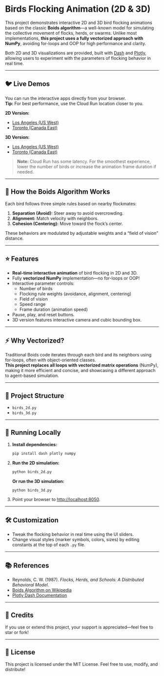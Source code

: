 # Birds Flocking Animation (2D & 3D)

This project demonstrates interactive 2D and 3D bird flocking animations based on the classic **Boids algorithm**—a well-known model for simulating the collective movement of flocks, herds, or swarms. Unlike most implementations, **this project uses a fully vectorized approach with NumPy**, avoiding for-loops and OOP for high performance and clarity.

Both 2D and 3D visualizations are provided, built with [Dash](https://dash.plotly.com/) and [Plotly](https://plotly.com/python/), allowing users to experiment with the parameters of flocking behavior in real time.

---

## :bird: Live Demos

You can run the interactive apps directly from your browser.  
**Tip:** For best performance, use the Cloud Run location closer to you.

**2D Version:**  
- [Los Angeles (US West)](https://birds-animation-932053663419.us-west2.run.app)  
- [Toronto (Canada East)](https://birds-animation-2d-montreal-932053663419.northamerica-northeast1.run.app)

**3D Version:**  
- [Los Angeles (US West)](https://birds-animation-3d-los-angeles-932053663419.us-west2.run.app)  
- [Toronto (Canada East)](https://birds-animation-3d-toronto-932053663419.northamerica-northeast2.run.app)

> **Note:** Cloud Run has some latency. For the smoothest experience, lower the number of birds or increase the animation frame duration if needed.

---


## 🧠 How the Boids Algorithm Works

Each bird follows three simple rules based on nearby flockmates:

1. **Separation (Avoid):** Steer away to avoid overcrowding.
2. **Alignment:** Match velocity with neighbors.
3. **Cohesion (Centering):** Move toward the flock’s center.

These behaviors are modulated by adjustable weights and a “field of vision” distance.

---

## :star: Features

- **Real-time interactive animation** of bird flocking in 2D and 3D.
- Fully **vectorized NumPy** implementation—no for-loops or OOP!
- Interactive parameter controls:
  - Number of birds
  - Flocking rule weights (avoidance, alignment, centering)
  - Field of vision
  - Speed range
  - Frame duration (animation speed)
- Pause, play, and reset buttons.
- 3D version features interactive camera and cubic bounding box.

---

## :zap: Why Vectorized?

Traditional Boids code iterates through each bird and its neighbors using for-loops, often with object-oriented classes.  
**This project replaces all loops with vectorized matrix operations** (NumPy), making it more efficient and concise, and showcasing a different approach to agent-based simulation.

---

## :file_folder: Project Structure
- `birds_2d.py`
- `birds_3d.py`

---

## 🚀 Running Locally

1. **Install dependencies:**

    ```bash
    pip install dash plotly numpy
    ```

2. **Run the 2D simulation:**

    ```bash
    python birds_2d.py
    ```

   **Or run the 3D simulation:**

    ```bash
    python birds_3d.py
    ```

3. Point your browser to [http://localhost:8050](http://localhost:8050).

---


## 🛠️ Customization

- Tweak the flocking behavior in real time using the UI sliders.
- Change visual styles (marker symbols, colors, sizes) by editing constants at the top of each `.py` file.

---

## 📚 References

- Reynolds, C. W. (1987). *Flocks, Herds, and Schools: A Distributed Behavioral Model*.
- [Boids Algorithm on Wikipedia](https://en.wikipedia.org/wiki/Boids)
- [Plotly Dash Documentation](https://dash.plotly.com/)

---

## 🙌 Credits

If you use or extend this project, your support is appreciated—feel free to star or fork!

---

## 📝 License

This project is licensed under the MIT License. Feel free to use, modify, and distribute!

